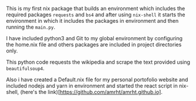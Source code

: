 This is my first nix package that builds an environment which includes the required packages `requests` and `bs4` and after using `nix-shell` it starts the environment in which it includes the packages in environment and then running the `main.py`.

I have included python3 and Git to my global environment by configuring the home.nix file and others packages are included in project directories only.

This python code requests the wikipedia and scrape the text provided using `beautifulsoup4`.

Also i have created a Default.nix file for my personal portofolio website and included nodejs and yarn in environment and started the react script in nix-shell, (here's the link)[https://github.com/amrht/amrht.github.io].
